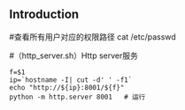 ## Introduction
#查看所有用户对应的权限路径
cat /etc/passwd 

#（http_server.sh）Http server服务 
```console
f=$1
ip=`hostname -I| cut -d' ' -f1`
echo "http://${ip}:8001/${f}"
python -m http.server 8001   # 运行
```
